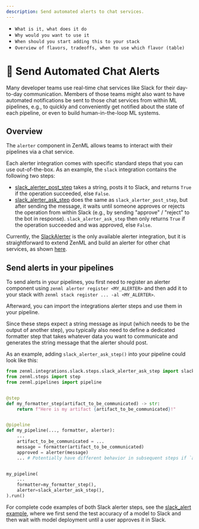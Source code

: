 ```yaml
---
description: Send automated alerts to chat services.
---
```


- `What is it, what does it do`
- `Why would you want to use it`
- `When should you start adding this to your stack`
- `Overview of flavors, tradeoffs, when to use which flavor (table)`


# :speech_balloon: Send Automated Chat Alerts

Many developer teams use real-time chat services like Slack for their
day-to-day communication. Members of those teams might also want to have automated
notifications be sent to those chat services from within ML pipelines,
e.g., to quickly and conveniently get notified about the state of
each pipeline, or even to build human-in-the-loop ML systems.

## Overview

The `alerter` component in ZenML allows teams to interact with their
pipelines via a chat service. 

Each alerter integration comes with specific standard steps that you can
use out-of-the-box. 
As an example, the `slack` integration contains the following two steps:
- [slack_alerter_post_step](https://apidocs.zenml.io/latest/api_docs/integrations/#zenml.integrations.slack.steps.slack_alerter_post_step.slack_alerter_post_step) 
takes a string, posts it to Slack, and returns `True` if the operation 
succeeded, else `False`.
- [slack_alerter_ask_step](https://apidocs.zenml.io/latest/api_docs/integrations/#zenml.integrations.slack.steps.slack_alerter_ask_step.slack_alerter_ask_step) 
does the same as `slack_alerter_post_step`, but after sending the message, it 
waits until someone approves or rejects the operation from within Slack
(e.g., by sending "approve" / "reject" to the bot in response).
`slack_alerter_ask_step` then only returns `True` if the operation succeeded
and was approved, else `False`.

Currently, the
[SlackAlerter](https://apidocs.zenml.io/latest/api_docs/integrations/#zenml.integrations.slack.steps.slack_alerter_ask_step.slack_alerter_post_step)
is the only available alerter integration, but it is straightforward to 
extend ZenML and build an alerter for other chat services, as shown 
[here](https://docs.zenml.io/extending-zenml/alerters).

## Send alerts in your pipelines

To send alerts in your pipelines, you first need to register an alerter
component using `zenml alerter register <MY_ALERTER>` and then add it to your 
stack with `zenml stack register ... -al <MY_ALERTER>`.

Afterward, you can import the integrations alerter steps and use them in
your pipeline.

Since these steps expect a string message as input (which needs to be the 
output of another step), you typically also need to define a dedicated 
formatter step that takes whatever data you want to communicate and generates
the string message that the alerter should post.

As an example, adding `slack_alerter_ask_step()` into your pipeline could look
like this:

```python
from zenml.integrations.slack.steps.slack_alerter_ask_step import slack_alerter_ask_step
from zenml.steps import step
from zenml.pipelines import pipeline


@step
def my_formatter_step(artifact_to_be_communicated) -> str:
    return f"Here is my artifact {artifact_to_be_communicated}!"


@pipeline
def my_pipeline(..., formatter, alerter):
    ...
    artifact_to_be_communicated = ...
    message = formatter(artifact_to_be_communicated)
    approved = alerter(message)
    ... # Potentially have different behavior in subsequent steps if `approved`


my_pipeline(
    ...
    formatter=my_formatter_step(),
    alerter=slack_alerter_ask_step(),
).run()
```

For complete code examples of both Slack alerter steps, see the 
[slack_alert example](https://github.com/zenml-io/zenml/tree/main/examples/slack_alert),
where we first send the test accuracy of a model to Slack and then wait with
model deployment until a user approves it in Slack.
